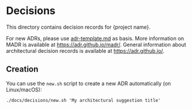 # Decisions

This directory contains decision records for {project name}.

For new ADRs, please use [adr-template.md](adr-template.md) as basis.
More information on MADR is available at <https://adr.github.io/madr/>.
General information about architectural decision records is available at <https://adr.github.io/>.

## Creation

You can use the `new.sh` script to create a new ADR automatically (on Linux/macOS):

```shell
./docs/decisions/new.sh 'My architectural suggestion title'
```
